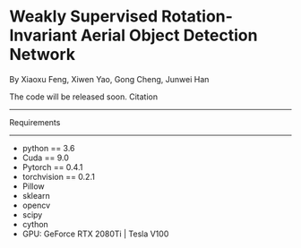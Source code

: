 Weakly Supervised Rotation-Invariant Aerial Object Detection Network
=====
By Xiaoxu Feng, Xiwen Yao, Gong Cheng, Junwei Han

The code will be released soon.
Citation
___
Requirements
___
* python == 3.6 <br>
* Cuda == 9.0 <br>
* Pytorch == 0.4.1 <br>
* torchvision == 0.2.1 <br>
* Pillow <br>
* sklearn <br>
* opencv <br>
* scipy <br>
* cython <br>
* GPU: GeForce RTX 2080Ti | Tesla V100
